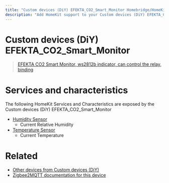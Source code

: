 ```yaml
---
title: "Custom devices (DiY) EFEKTA_CO2_Smart_Monitor Homebridge/HomeKit integration"
description: "Add HomeKit support to your Custom devices (DiY) EFEKTA_CO2_Smart_Monitor, using Homebridge, Zigbee2MQTT and homebridge-z2m."
---
```

<!---
This file has been GENERATED using src/docgen/docgen.ts
DO NOT EDIT THIS FILE MANUALLY!
-->
# Custom devices (DiY) EFEKTA_CO2_Smart_Monitor
> [EFEKTA CO2 Smart Monitor, ws2812b indicator, can control the relay, binding](https://efektalab.com/CO2_Monitor)


# Services and characteristics
The following HomeKit Services and Characteristics are exposed by
the Custom devices (DiY) EFEKTA_CO2_Smart_Monitor

* [Humidity Sensor](../../sensors.md)
  * Current Relative Humidity
* [Temperature Sensor](../../sensors.md)
  * Current Temperature


# Related
* [Other devices from Custom devices (DiY)](../index.md#custom_devices_diy)
* [Zigbee2MQTT documentation for this device](https://www.zigbee2mqtt.io/devices/EFEKTA_CO2_Smart_Monitor.html)
